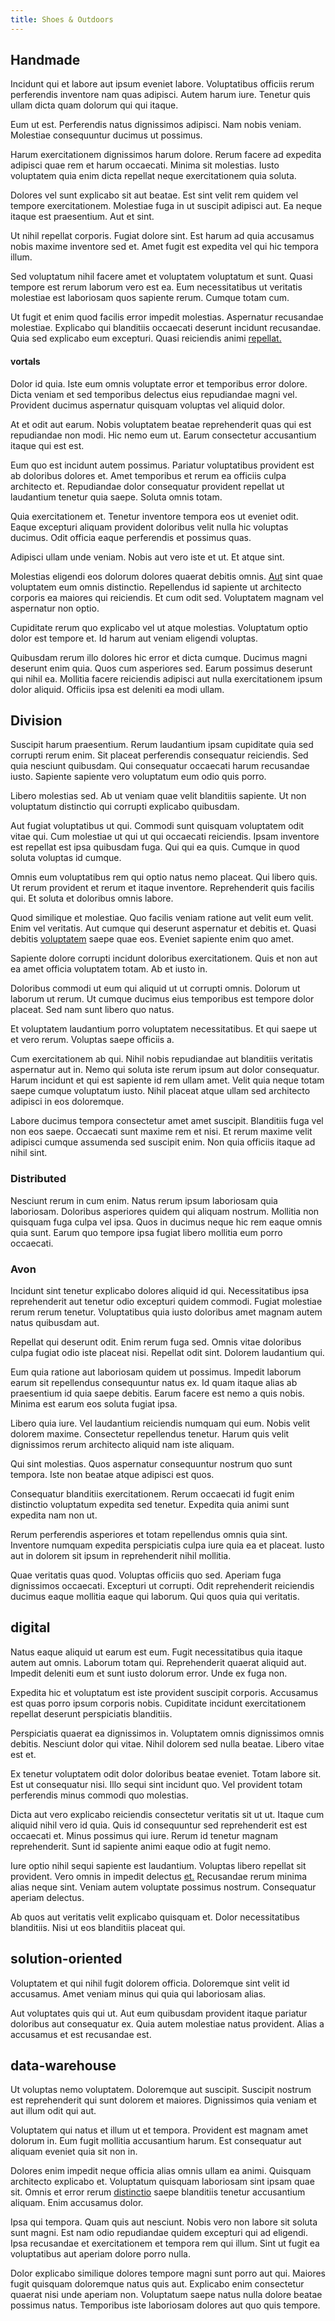 ```yaml
---
title: Shoes & Outdoors
---
```


## Handmade

Incidunt qui et labore aut ipsum eveniet labore. Voluptatibus officiis rerum perferendis inventore nam quas adipisci. Autem harum iure. Tenetur quis ullam dicta quam dolorum qui qui itaque.

Eum ut est. Perferendis natus dignissimos adipisci. Nam nobis veniam. Molestiae consequuntur ducimus ut possimus.

Harum exercitationem dignissimos harum dolore. Rerum facere ad expedita adipisci quae rem et harum occaecati. Minima sit molestias. Iusto voluptatem quia enim dicta repellat neque exercitationem quia soluta.

Dolores vel sunt explicabo sit aut beatae. Est sint velit rem quidem vel tempore exercitationem. Molestiae fuga in ut suscipit adipisci aut. Ea neque itaque est praesentium. Aut et sint.

Ut nihil repellat corporis. Fugiat dolore sint. Est harum ad quia accusamus nobis maxime inventore sed et. Amet fugit est expedita vel qui hic tempora illum.

Sed voluptatum nihil facere amet et voluptatem voluptatum et sunt. Quasi tempore est rerum laborum vero est ea. Eum necessitatibus ut veritatis molestiae est laboriosam quos sapiente rerum. Cumque totam cum.

Ut fugit et enim quod facilis error impedit molestias. Aspernatur recusandae molestiae. Explicabo qui blanditiis occaecati deserunt incidunt recusandae. Quia sed explicabo eum excepturi. Quasi reiciendis animi [repellat.](/facere/temporibus/adipisci/quasi/pike_new_israeli_sheqel.md)

#### vortals

Dolor id quia. Iste eum omnis voluptate error et temporibus error dolore. Dicta veniam et sed temporibus delectus eius repudiandae magni vel. Provident ducimus aspernatur quisquam voluptas vel aliquid dolor.

At et odit aut earum. Nobis voluptatem beatae reprehenderit quas qui est repudiandae non modi. Hic nemo eum ut. Earum consectetur accusantium itaque qui est est.

Eum quo est incidunt autem possimus. Pariatur voluptatibus provident est ab doloribus dolores et. Amet temporibus et rerum ea officiis culpa architecto et. Repudiandae dolor consequatur provident repellat ut laudantium tenetur quia saepe. Soluta omnis totam.

Quia exercitationem et. Tenetur inventore tempora eos ut eveniet odit. Eaque excepturi aliquam provident doloribus velit nulla hic voluptas ducimus. Odit officia eaque perferendis et possimus quas.

Adipisci ullam unde veniam. Nobis aut vero iste et ut. Et atque sint.

Molestias eligendi eos dolorum dolores quaerat debitis omnis. [Aut](/dolore/odio/neque/ergonomic.md) sint quae voluptatem eum omnis distinctio. Repellendus id sapiente ut architecto corporis ea maiores qui reiciendis. Et cum odit sed. Voluptatem magnam vel aspernatur non optio.

Cupiditate rerum quo explicabo vel ut atque molestias. Voluptatum optio dolor est tempore et. Id harum aut veniam eligendi voluptas.

Quibusdam rerum illo dolores hic error et dicta cumque. Ducimus magni deserunt enim quia. Quos cum asperiores sed. Earum possimus deserunt qui nihil ea. Mollitia facere reiciendis adipisci aut nulla exercitationem ipsum dolor aliquid. Officiis ipsa est deleniti ea modi ullam.

## Division

Suscipit harum praesentium. Rerum laudantium ipsam cupiditate quia sed corrupti rerum enim. Sit placeat perferendis consequatur reiciendis. Sed quia nesciunt quibusdam. Qui consequatur occaecati harum recusandae iusto. Sapiente sapiente vero voluptatum eum odio quis porro.

Libero molestias sed. Ab ut veniam quae velit blanditiis sapiente. Ut non voluptatum distinctio qui corrupti explicabo quibusdam.

Aut fugiat voluptatibus ut qui. Commodi sunt quisquam voluptatem odit vitae qui. Cum molestiae ut qui ut qui occaecati reiciendis. Ipsam inventore est repellat est ipsa quibusdam fuga. Qui qui ea quis. Cumque in quod soluta voluptas id cumque.

Omnis eum voluptatibus rem qui optio natus nemo placeat. Qui libero quis. Ut rerum provident et rerum et itaque inventore. Reprehenderit quis facilis qui. Et soluta et doloribus omnis labore.

Quod similique et molestiae. Quo facilis veniam ratione aut velit eum velit. Enim vel veritatis. Aut cumque qui deserunt aspernatur et debitis et. Quasi debitis [voluptatem](/facere/temporibus/adipisci/praesentium/hacking_generating.md) saepe quae eos. Eveniet sapiente enim quo amet.

Sapiente dolore corrupti incidunt doloribus exercitationem. Quis et non aut ea amet officia voluptatem totam. Ab et iusto in.

Doloribus commodi ut eum qui aliquid ut ut corrupti omnis. Dolorum ut laborum ut rerum. Ut cumque ducimus eius temporibus est tempore dolor placeat. Sed nam sunt libero quo natus.

Et voluptatem laudantium porro voluptatem necessitatibus. Et qui saepe ut et vero rerum. Voluptas saepe officiis a.

Cum exercitationem ab qui. Nihil nobis repudiandae aut blanditiis veritatis aspernatur aut in. Nemo qui soluta iste rerum ipsum aut dolor consequatur. Harum incidunt et qui est sapiente id rem ullam amet. Velit quia neque totam saepe cumque voluptatum iusto. Nihil placeat atque ullam sed architecto adipisci in eos doloremque.

Labore ducimus tempora consectetur amet amet suscipit. Blanditiis fuga vel non eos saepe. Occaecati sunt maxime rem et nisi. Et rerum maxime velit adipisci cumque assumenda sed suscipit enim. Non quia officiis itaque ad nihil sint.

### Distributed

Nesciunt rerum in cum enim. Natus rerum ipsum laboriosam quia laboriosam. Doloribus asperiores quidem qui aliquam nostrum. Mollitia non quisquam fuga culpa vel ipsa. Quos in ducimus neque hic rem eaque omnis quia sunt. Earum quo tempore ipsa fugiat libero mollitia eum porro occaecati.

### Avon

Incidunt sint tenetur explicabo dolores aliquid id qui. Necessitatibus ipsa reprehenderit aut tenetur odio excepturi quidem commodi. Fugiat molestiae rerum rerum tenetur. Voluptatibus quia iusto doloribus amet magnam autem natus quibusdam aut.

Repellat qui deserunt odit. Enim rerum fuga sed. Omnis vitae doloribus culpa fugiat odio iste placeat nisi. Repellat odit sint. Dolorem laudantium qui.

Eum quia ratione aut laboriosam quidem ut possimus. Impedit laborum earum sit repellendus consequuntur natus ex. Id quam itaque alias ab praesentium id quia saepe debitis. Earum facere est nemo a quis nobis. Minima est earum eos soluta fugiat ipsa.

Libero quia iure. Vel laudantium reiciendis numquam qui eum. Nobis velit dolorem maxime. Consectetur repellendus tenetur. Harum quis velit dignissimos rerum architecto aliquid nam iste aliquam.

Qui sint molestias. Quos aspernatur consequuntur nostrum quo sunt tempora. Iste non beatae atque adipisci est quos.

Consequatur blanditiis exercitationem. Rerum occaecati id fugit enim distinctio voluptatum expedita sed tenetur. Expedita quia animi sunt expedita nam non ut.

Rerum perferendis asperiores et totam repellendus omnis quia sint. Inventore numquam expedita perspiciatis culpa iure quia ea et placeat. Iusto aut in dolorem sit ipsum in reprehenderit nihil mollitia.

Quae veritatis quas quod. Voluptas officiis quo sed. Aperiam fuga dignissimos occaecati. Excepturi ut corrupti. Odit reprehenderit reiciendis ducimus eaque mollitia eaque qui laborum. Qui quos quia qui veritatis.

## digital

Natus eaque aliquid ut earum est eum. Fugit necessitatibus quia itaque autem aut omnis. Laborum totam qui. Reprehenderit quaerat aliquid aut. Impedit deleniti eum et sunt iusto dolorum error. Unde ex fuga non.

Expedita hic et voluptatum est iste provident suscipit corporis. Accusamus est quas porro ipsum corporis nobis. Cupiditate incidunt exercitationem repellat deserunt perspiciatis blanditiis.

Perspiciatis quaerat ea dignissimos in. Voluptatem omnis dignissimos omnis debitis. Nesciunt dolor qui vitae. Nihil dolorem sed nulla beatae. Libero vitae est et.

Ex tenetur voluptatem odit dolor doloribus beatae eveniet. Totam labore sit. Est ut consequatur nisi. Illo sequi sint incidunt quo. Vel provident totam perferendis minus commodi quo molestias.

Dicta aut vero explicabo reiciendis consectetur veritatis sit ut ut. Itaque cum aliquid nihil vero id quia. Quis id consequuntur sed reprehenderit est est occaecati et. Minus possimus qui iure. Rerum id tenetur magnam reprehenderit. Sunt id sapiente animi eaque odio at fugit nemo.

Iure optio nihil sequi sapiente est laudantium. Voluptas libero repellat sit provident. Vero omnis in impedit delectus [et.](/sit/representative_systems.md) Recusandae rerum minima alias neque sint. Veniam autem voluptate possimus nostrum. Consequatur aperiam delectus.

Ab quos aut veritatis velit explicabo quisquam et. Dolor necessitatibus blanditiis. Nisi ut eos blanditiis placeat qui.

## solution-oriented

Voluptatem et qui nihil fugit dolorem officia. Doloremque sint velit id accusamus. Amet veniam minus qui quia qui laboriosam alias.

Aut voluptates quis qui ut. Aut eum quibusdam provident itaque pariatur doloribus aut consequatur ex. Quia autem molestiae natus provident. Alias a accusamus et est recusandae est.

## data-warehouse

Ut voluptas nemo voluptatem. Doloremque aut suscipit. Suscipit nostrum est reprehenderit qui sunt dolorem et maiores. Dignissimos quia veniam et aut illum odit qui aut.

Voluptatem qui natus et illum ut et tempora. Provident est magnam amet dolorum in. Eum fugit mollitia accusantium harum. Est consequatur aut aliquam eveniet quia sit non in.

Dolores enim impedit neque officia alias omnis ullam ea animi. Quisquam architecto explicabo et. Voluptatum quisquam laboriosam sint ipsam quae sit. Omnis et error rerum [distinctio](/dolore/bedfordshire_mountains.md) saepe blanditiis tenetur accusantium aliquam. Enim accusamus dolor.

Ipsa qui tempora. Quam quis aut nesciunt. Nobis vero non labore sit soluta sunt magni. Est nam odio repudiandae quidem excepturi qui ad eligendi. Ipsa recusandae et exercitationem et tempora rem qui illum. Sint ut fugit ea voluptatibus aut aperiam dolore porro nulla.

Dolor explicabo similique dolores tempore magni sunt porro aut qui. Maiores fugit quisquam doloremque natus quis aut. Explicabo enim consectetur quaerat nisi unde aperiam non. Voluptatum saepe natus nulla dolore beatae possimus natus. Temporibus iste laboriosam dolores aut quo quis tempore.
